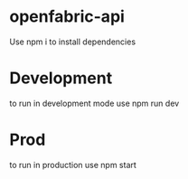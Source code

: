 # openfabric-api

Use npm i to install dependencies

# Development
to run in development mode use npm run dev

# Prod
to run in production use npm start
